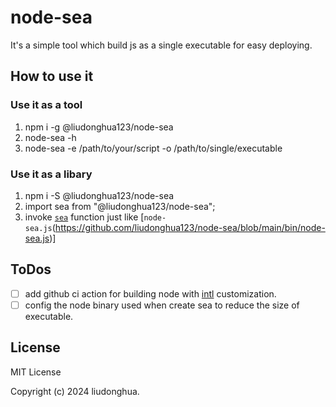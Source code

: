# node-sea

It's a simple tool which build js as a single executable for easy deploying.

## How to use it

### Use it as a tool

1. npm i -g @liudonghua123/node-sea
2. node-sea -h
3. node-sea -e /path/to/your/script -o /path/to/single/executable

### Use it as a libary

1. npm i -S @liudonghua123/node-sea
2. import sea from "@liudonghua123/node-sea";
3. invoke [`sea`](https://github.com/liudonghua123/node-sea/blob/main/lib/index.js) function just like [`node-sea.js`(https://github.com/liudonghua123/node-sea/blob/main/bin/node-sea.js)]

## ToDos

- [ ] add github ci action for building node with [intl](https://nodejs.org/api/intl.html) customization.
- [ ] config the node binary used when create sea to reduce the size of executable.

## License

MIT License

Copyright (c) 2024 liudonghua.
